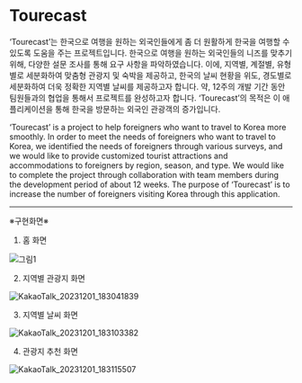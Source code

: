 # Tourecast
‘Tourecast’는 한국으로 여행을 원하는 외국인들에게 좀 더 원활하게 한국을 여행할 수 있도록 도움을 주는 프로젝트입니다. 한국으로 여행을 원하는 외국인들의 니즈를 맞추기 위해, 다양한 설문 조사를 통해 요구 사항을 파악하였습니다. 이에, 지역별, 계절별, 유형별로 세분화하여 맞춤형 관광지 및 숙박을 제공하고, 한국의 날씨 현황을 위도, 경도별로 세분화하여 더욱 정확한 지역별 날씨를 제공하고자 합니다. 약, 12주의 개발 기간 동안 팀원들과의 협업을 통해서 프로젝트를 완성하고자 합니다. ‘Tourecast’의 목적은 이 애플리케이션을 통해 한국을 방문하는 외국인 관광객의 증가입니다.

‘Tourecast’ is a project to help foreigners who want to travel to Korea more smoothly. In order to meet the needs of foreigners who want to travel to Korea, we identified the needs of foreigners through various surveys, and we would like to provide customized tourist attractions and accommodations to foreigners by region, season, and type. We would like to complete the project through collaboration with team members during the development period of about 12 weeks. The purpose of ‘Tourecast’ is to increase the number of foreigners visiting Korea through this application.

---------------------------------------------------------------------------------------------------------------------------------------------------------------------------------------------------------------------

※구현화면※

1. 홈 화면

![그림1](https://github.com/GEONHO96/Tourecast/assets/117559957/3ab46406-6906-4a78-8bb2-ef5b09d3633c)

2. 지역별 관광지 화면

![KakaoTalk_20231201_183041839](https://github.com/GEONHO96/Tourecast/assets/117559957/e40fb56a-628f-41a5-8e25-07e713274740)

3. 지역별 날씨 화면

![KakaoTalk_20231201_183103382](https://github.com/GEONHO96/Tourecast/assets/117559957/2f862b43-3a11-4b91-ae27-da67094ad362)

4. 관광지 추천 화면

![KakaoTalk_20231201_183115507](https://github.com/GEONHO96/Tourecast/assets/117559957/52b14c67-0d89-4749-96cf-35c6af2087dd)
